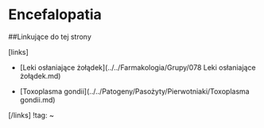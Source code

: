 # Encefalopatia





##Linkujące do tej strony

[links]

- [Leki osłaniające żołądek](../../Farmakologia/Grupy/078 Leki osłaniające żołądek.md)

- [Toxoplasma gondii](../../Patogeny/Pasożyty/Pierwotniaki/Toxoplasma gondii.md)


[/links]
!tag:
~

